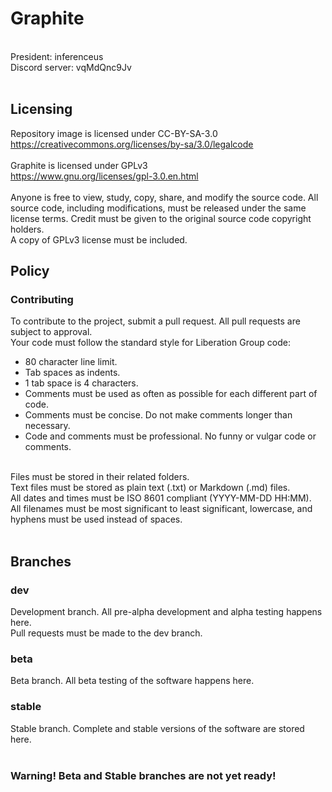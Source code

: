 # Graphite
<br/>
President: inferenceus<br/>
Discord server: vqMdQnc9Jv<br/>
<br/>

## Licensing
Repository image is licensed under CC-BY-SA-3.0<br/>
https://creativecommons.org/licenses/by-sa/3.0/legalcode<br/>
<br/>
Graphite is licensed under GPLv3<br/>
https://www.gnu.org/licenses/gpl-3.0.en.html<br/>
<br/>
Anyone is free to view, study, copy, share, and modify the source code. All source code, including modifications,
must be released under the same license terms. Credit must be given to the original source code copyright holders.<br/>
A copy of GPLv3 license must be included.
<br/>

## Policy
### Contributing
To contribute to the project, submit a pull request. All pull requests are subject to approval.<br/>
Your code must follow the standard style for Liberation Group code:<br/>
- 80 character line limit.
- Tab spaces as indents.
- 1 tab space is 4 characters.
- Comments must be used as often as possible for each different part of code.
- Comments must be concise. Do not make comments longer than necessary.
- Code and comments must be professional. No funny or vulgar code or comments.
<br/>
Files must be stored in their related folders.<br/>
Text files must be stored as plain text (.txt) or Markdown (.md) files.<br/>
All dates and times must be ISO 8601 compliant (YYYY-MM-DD HH:MM).<br/>
All filenames must be most significant to least significant, lowercase, and hyphens must be used instead of spaces.<br/>
<br/>

## Branches

### dev
Development branch. All pre-alpha development and alpha testing happens here.<br/>
Pull requests must be made to the dev branch.<br/>

### beta
Beta branch. All beta testing of the software happens here.<br/>

### stable
Stable branch. Complete and stable versions of the software are stored here.<br/>
<br/>
### Warning! Beta and Stable branches are not yet ready!
